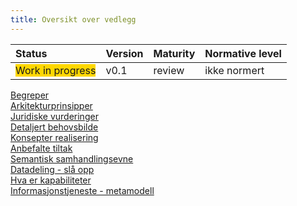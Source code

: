 ```yaml
---
title: Oversikt over vedlegg
---
```


| Status | Version | Maturity | Normative level |
|:-------------|:------------------|:------|:-------|
| <span style="background-color:gold">Work in progress</span> | v0.1 | review  | ikke normert |

[Begreper](../Begreper.md)  
[Arkitekturprinsipper](../Arkitekturprinsipper.md)  
[Juridiske vurderinger](../Juridiske-rammebetingelser.md)  
[Detaljert behovsbilde](../Detaljert-behovsbilde.md)  
[Konsepter realisering](../Konsepter-realisering.md)  
[Anbefalte tiltak](../Anbefalte-tiltak.md)  
[Semantisk samhandlingsevne](../Semantisk-samhandling.md)  
[Datadeling - slå opp](../Organisatorisk-sla-opp.md)  
[Hva er kapabiliteter](../Kapabiliteter.md)  
[Informasjonstjeneste - metamodell](../Informasjonstjeneste-meta.md)  
